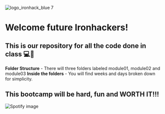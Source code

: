 ![logo_ironhack_blue 7](https://user-images.githubusercontent.com/23629340/40541063-a07a0a8a-601a-11e8-91b5-2f13e4e6b441.png)

# Welcome future Ironhackers!

## This is our repository for all the code done in class 💻💪

**Folder Structure** - There will three folders labeled module01, module02 and module03
**Inside the folders** - You will find weeks and days broken down for simplicity.

## This bootcamp will be hard, fun and WORTH IT!!!

![Spotify image](https://media2.giphy.com/media/3o6oztoQJhfqh93jCE/giphy.gif?cid=ecf05e471qrmiigw1t8kmo7krnqnpxmj9f2yzx5d8rkqn5oh&ep=v1_gifs_related&rid=giphy.gif&ct=g)
